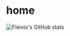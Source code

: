# home
![Fleivio's GitHub stats](https://github-readme-stats.vercel.app/api?username=Fleivio&show_icons=true&theme=transparent)
